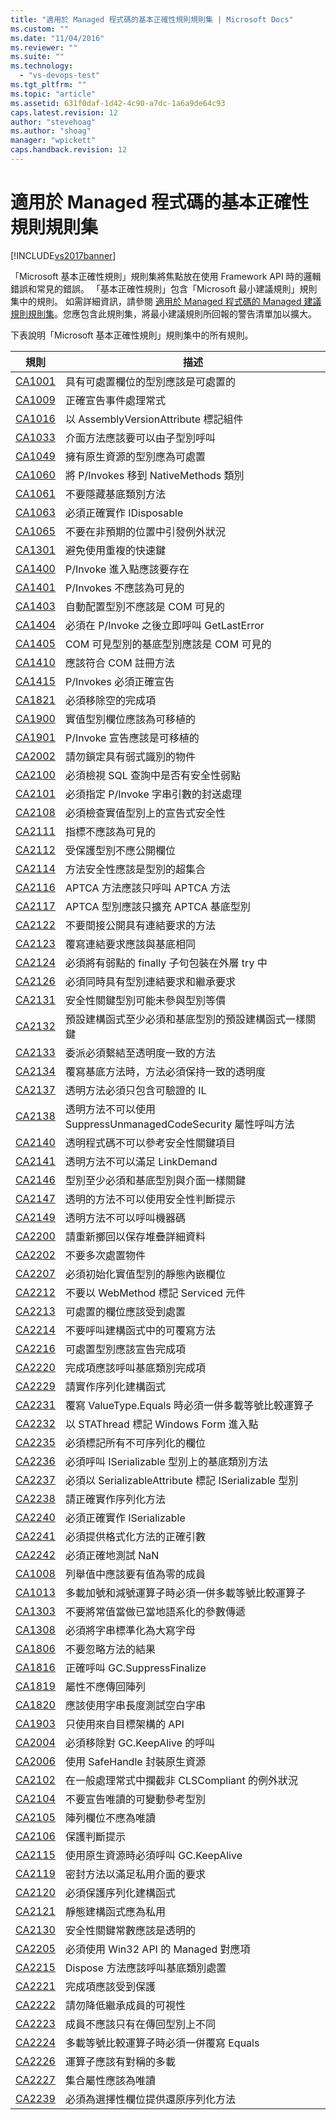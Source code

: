 ```yaml
---
title: "適用於 Managed 程式碼的基本正確性規則規則集 | Microsoft Docs"
ms.custom: ""
ms.date: "11/04/2016"
ms.reviewer: ""
ms.suite: ""
ms.technology: 
  - "vs-devops-test"
ms.tgt_pltfrm: ""
ms.topic: "article"
ms.assetid: 631f0daf-1d42-4c90-a7dc-1a6a9de64c93
caps.latest.revision: 12
author: "stevehoag"
ms.author: "shoag"
manager: "wpickett"
caps.handback.revision: 12
---
```

# 適用於 Managed 程式碼的基本正確性規則規則集
[!INCLUDE[vs2017banner](../code-quality/includes/vs2017banner.md)]

「Microsoft 基本正確性規則」規則集將焦點放在使用 Framework API 時的邏輯錯誤和常見的錯誤。  「基本正確性規則」包含「Microsoft 最小建議規則」規則集中的規則。  如需詳細資訊，請參閱 [適用於 Managed 程式碼的 Managed 建議規則規則集](../code-quality/managed-recommended-rules-rule-set-for-managed-code.md)。您應包含此規則集，將最小建議規則所回報的警告清單加以擴大。  
  
 下表說明「Microsoft 基本正確性規則」規則集中的所有規則。  
  
|規則|描述|  
|--------|--------|  
|[CA1001](../Topic/CA1001:%20Types%20that%20own%20disposable%20fields%20should%20be%20disposable.md)|具有可處置欄位的型別應該是可處置的|  
|[CA1009](../code-quality/ca1009-declare-event-handlers-correctly.md)|正確宣告事件處理常式|  
|[CA1016](../code-quality/ca1016-mark-assemblies-with-assemblyversionattribute.md)|以 AssemblyVersionAttribute 標記組件|  
|[CA1033](../Topic/CA1033:%20Interface%20methods%20should%20be%20callable%20by%20child%20types.md)|介面方法應該要可以由子型別呼叫|  
|[CA1049](../code-quality/ca1049-types-that-own-native-resources-should-be-disposable.md)|擁有原生資源的型別應為可處置|  
|[CA1060](../code-quality/ca1060-move-p-invokes-to-nativemethods-class.md)|將 P\/Invokes 移到 NativeMethods 類別|  
|[CA1061](../code-quality/ca1061-do-not-hide-base-class-methods.md)|不要隱藏基底類別方法|  
|[CA1063](../code-quality/ca1063-implement-idisposable-correctly.md)|必須正確實作 IDisposable|  
|[CA1065](../code-quality/ca1065-do-not-raise-exceptions-in-unexpected-locations.md)|不要在非預期的位置中引發例外狀況|  
|[CA1301](../Topic/CA1301:%20Avoid%20duplicate%20accelerators.md)|避免使用重複的快速鍵|  
|[CA1400](../Topic/CA1400:%20P-Invoke%20entry%20points%20should%20exist.md)|P\/Invoke 進入點應該要存在|  
|[CA1401](../Topic/CA1401:%20P-Invokes%20should%20not%20be%20visible.md)|P\/Invokes 不應該為可見的|  
|[CA1403](../code-quality/ca1403-auto-layout-types-should-not-be-com-visible.md)|自動配置型別不應該是 COM 可見的|  
|[CA1404](../code-quality/ca1404-call-getlasterror-immediately-after-p-invoke.md)|必須在 P\/Invoke 之後立即呼叫 GetLastError|  
|[CA1405](../code-quality/ca1405-com-visible-type-base-types-should-be-com-visible.md)|COM 可見型別的基底型別應該是 COM 可見的|  
|[CA1410](../code-quality/ca1410-com-registration-methods-should-be-matched.md)|應該符合 COM 註冊方法|  
|[CA1415](../code-quality/ca1415-declare-p-invokes-correctly.md)|P\/Invokes 必須正確宣告|  
|[CA1821](../code-quality/ca1821-remove-empty-finalizers.md)|必須移除空的完成項|  
|[CA1900](../code-quality/ca1900-value-type-fields-should-be-portable.md)|實值型別欄位應該為可移植的|  
|[CA1901](../code-quality/ca1901-p-invoke-declarations-should-be-portable.md)|P\/Invoke 宣告應該是可移植的|  
|[CA2002](../Topic/CA2002:%20Do%20not%20lock%20on%20objects%20with%20weak%20identity.md)|請勿鎖定具有弱式識別的物件|  
|[CA2100](../code-quality/ca2100-review-sql-queries-for-security-vulnerabilities.md)|必須檢視 SQL 查詢中是否有安全性弱點|  
|[CA2101](../code-quality/ca2101-specify-marshaling-for-p-invoke-string-arguments.md)|必須指定 P\/Invoke 字串引數的封送處理|  
|[CA2108](../code-quality/ca2108-review-declarative-security-on-value-types.md)|必須檢查實值型別上的宣告式安全性|  
|[CA2111](../code-quality/ca2111-pointers-should-not-be-visible.md)|指標不應該為可見的|  
|[CA2112](../code-quality/ca2112-secured-types-should-not-expose-fields.md)|受保護型別不應公開欄位|  
|[CA2114](../code-quality/ca2114-method-security-should-be-a-superset-of-type.md)|方法安全性應該是型別的超集合|  
|[CA2116](../Topic/CA2116:%20APTCA%20methods%20should%20only%20call%20APTCA%20methods.md)|APTCA 方法應該只呼叫 APTCA 方法|  
|[CA2117](../code-quality/ca2117-aptca-types-should-only-extend-aptca-base-types.md)|APTCA 型別應該只擴充 APTCA 基底型別|  
|[CA2122](../code-quality/ca2122-do-not-indirectly-expose-methods-with-link-demands.md)|不要間接公開具有連結要求的方法|  
|[CA2123](../code-quality/ca2123-override-link-demands-should-be-identical-to-base.md)|覆寫連結要求應該與基底相同|  
|[CA2124](../code-quality/ca2124-wrap-vulnerable-finally-clauses-in-outer-try.md)|必須將有弱點的 finally 子句包裝在外層 try 中|  
|[CA2126](../Topic/CA2126:%20Type%20link%20demands%20require%20inheritance%20demands.md)|必須同時具有型別連結要求和繼承要求|  
|[CA2131](../code-quality/ca2131-security-critical-types-may-not-participate-in-type-equivalence.md)|安全性關鍵型別可能未參與型別等價|  
|[CA2132](../code-quality/ca2132-default-constructors-must-be-at-least-as-critical-as-base-type-default-constructors.md)|預設建構函式至少必須和基底型別的預設建構函式一樣關鍵|  
|[CA2133](../code-quality/ca2133-delegates-must-bind-to-methods-with-consistent-transparency.md)|委派必須繫結至透明度一致的方法|  
|[CA2134](../code-quality/ca2134-methods-must-keep-consistent-transparency-when-overriding-base-methods.md)|覆寫基底方法時，方法必須保持一致的透明度|  
|[CA2137](../Topic/CA2137:%20Transparent%20methods%20must%20contain%20only%20verifiable%20IL.md)|透明方法必須只包含可驗證的 IL|  
|[CA2138](../code-quality/ca2138-transparent-methods-must-not-call-methods-with-the-suppressunmanagedcodesecurity-attribute.md)|透明方法不可以使用 SuppressUnmanagedCodeSecurity 屬性呼叫方法|  
|[CA2140](../code-quality/ca2140-transparent-code-must-not-reference-security-critical-items.md)|透明程式碼不可以參考安全性關鍵項目|  
|[CA2141](../code-quality/ca2141-transparent-methods-must-not-satisfy-linkdemands.md)|透明方法不可以滿足 LinkDemand|  
|[CA2146](../code-quality/ca2146-types-must-be-at-least-as-critical-as-their-base-types-and-interfaces.md)|型別至少必須和基底型別與介面一樣關鍵|  
|[CA2147](../code-quality/ca2147-transparent-methods-may-not-use-security-asserts.md)|透明的方法不可以使用安全性判斷提示|  
|[CA2149](../code-quality/ca2149-transparent-methods-must-not-call-into-native-code.md)|透明方法不可以呼叫機器碼|  
|[CA2200](../code-quality/ca2200-rethrow-to-preserve-stack-details.md)|請重新擲回以保存堆疊詳細資料|  
|[CA2202](../code-quality/ca2202-do-not-dispose-objects-multiple-times.md)|不要多次處置物件|  
|[CA2207](../code-quality/ca2207-initialize-value-type-static-fields-inline.md)|必須初始化實值型別的靜態內嵌欄位|  
|[CA2212](../code-quality/ca2212-do-not-mark-serviced-components-with-webmethod.md)|不要以 WebMethod 標記 Serviced 元件|  
|[CA2213](../code-quality/ca2213-disposable-fields-should-be-disposed.md)|可處置的欄位應該受到處置|  
|[CA2214](../Topic/CA2214:%20Do%20not%20call%20overridable%20methods%20in%20constructors.md)|不要呼叫建構函式中的可覆寫方法|  
|[CA2216](../code-quality/ca2216-disposable-types-should-declare-finalizer.md)|可處置型別應該宣告完成項|  
|[CA2220](../code-quality/ca2220-finalizers-should-call-base-class-finalizer.md)|完成項應該呼叫基底類別完成項|  
|[CA2229](../code-quality/ca2229-implement-serialization-constructors.md)|請實作序列化建構函式|  
|[CA2231](../code-quality/ca2231-overload-operator-equals-on-overriding-valuetype-equals.md)|覆寫 ValueType.Equals 時必須一併多載等號比較運算子|  
|[CA2232](../code-quality/ca2232-mark-windows-forms-entry-points-with-stathread.md)|以 STAThread 標記 Windows Form 進入點|  
|[CA2235](../code-quality/ca2235-mark-all-non-serializable-fields.md)|必須標記所有不可序列化的欄位|  
|[CA2236](../code-quality/ca2236-call-base-class-methods-on-iserializable-types.md)|必須呼叫 ISerializable 型別上的基底類別方法|  
|[CA2237](../code-quality/ca2237-mark-iserializable-types-with-serializableattribute.md)|必須以 SerializableAttribute 標記 ISerializable 型別|  
|[CA2238](../code-quality/ca2238-implement-serialization-methods-correctly.md)|請正確實作序列化方法|  
|[CA2240](../Topic/CA2240:%20Implement%20ISerializable%20correctly.md)|必須正確實作 ISerializable|  
|[CA2241](../code-quality/ca2241-provide-correct-arguments-to-formatting-methods.md)|必須提供格式化方法的正確引數|  
|[CA2242](../code-quality/ca2242-test-for-nan-correctly.md)|必須正確地測試 NaN|  
|[CA1008](../code-quality/ca1008-enums-should-have-zero-value.md)|列舉值中應該要有值為零的成員|  
|[CA1013](../code-quality/ca1013-overload-operator-equals-on-overloading-add-and-subtract.md)|多載加號和減號運算子時必須一併多載等號比較運算子|  
|[CA1303](../code-quality/ca1303-do-not-pass-literals-as-localized-parameters.md)|不要將常值當做已當地語系化的參數傳遞|  
|[CA1308](../code-quality/ca1308-normalize-strings-to-uppercase.md)|必須將字串標準化為大寫字母|  
|[CA1806](../code-quality/ca1806-do-not-ignore-method-results.md)|不要忽略方法的結果|  
|[CA1816](../code-quality/ca1816-call-gc-suppressfinalize-correctly.md)|正確呼叫 GC.SuppressFinalize|  
|[CA1819](../code-quality/ca1819-properties-should-not-return-arrays.md)|屬性不應傳回陣列|  
|[CA1820](../code-quality/ca1820-test-for-empty-strings-using-string-length.md)|應該使用字串長度測試空白字串|  
|[CA1903](../code-quality/ca1903-use-only-api-from-targeted-framework.md)|只使用來自目標架構的 API|  
|[CA2004](../Topic/CA2004:%20Remove%20calls%20to%20GC.KeepAlive.md)|必須移除對 GC.KeepAlive 的呼叫|  
|[CA2006](../code-quality/ca2006-use-safehandle-to-encapsulate-native-resources.md)|使用 SafeHandle 封裝原生資源|  
|[CA2102](../code-quality/ca2102-catch-non-clscompliant-exceptions-in-general-handlers.md)|在一般處理常式中攔截非 CLSCompliant 的例外狀況|  
|[CA2104](../code-quality/ca2104-do-not-declare-read-only-mutable-reference-types.md)|不要宣告唯讀的可變動參考型別|  
|[CA2105](../code-quality/ca2105-array-fields-should-not-be-read-only.md)|陣列欄位不應為唯讀|  
|[CA2106](../code-quality/ca2106-secure-asserts.md)|保護判斷提示|  
|[CA2115](../Topic/CA2115:%20Call%20GC.KeepAlive%20when%20using%20native%20resources.md)|使用原生資源時必須呼叫 GC.KeepAlive|  
|[CA2119](../code-quality/ca2119-seal-methods-that-satisfy-private-interfaces.md)|密封方法以滿足私用介面的要求|  
|[CA2120](../Topic/CA2120:%20Secure%20serialization%20constructors.md)|必須保護序列化建構函式|  
|[CA2121](../Topic/CA2121:%20Static%20constructors%20should%20be%20private.md)|靜態建構函式應為私用|  
|[CA2130](../code-quality/ca2130-security-critical-constants-should-be-transparent.md)|安全性關鍵常數應該是透明的|  
|[CA2205](../code-quality/ca2205-use-managed-equivalents-of-win32-api.md)|必須使用 Win32 API 的 Managed 對應項|  
|[CA2215](../code-quality/ca2215-dispose-methods-should-call-base-class-dispose.md)|Dispose 方法應該呼叫基底類別處置|  
|[CA2221](../code-quality/ca2221-finalizers-should-be-protected.md)|完成項應該受到保護|  
|[CA2222](../code-quality/ca2222-do-not-decrease-inherited-member-visibility.md)|請勿降低繼承成員的可視性|  
|[CA2223](../Topic/CA2223:%20Members%20should%20differ%20by%20more%20than%20return%20type.md)|成員不應該只有在傳回型別上不同|  
|[CA2224](../code-quality/ca2224-override-equals-on-overloading-operator-equals.md)|多載等號比較運算子時必須一併覆寫 Equals|  
|[CA2226](../code-quality/ca2226-operators-should-have-symmetrical-overloads.md)|運算子應該有對稱的多載|  
|[CA2227](../code-quality/ca2227-collection-properties-should-be-read-only.md)|集合屬性應該為唯讀|  
|[CA2239](../code-quality/ca2239-provide-deserialization-methods-for-optional-fields.md)|必須為選擇性欄位提供還原序列化方法|